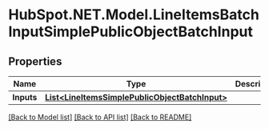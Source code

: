 # HubSpot.NET.Model.LineItemsBatchInputSimplePublicObjectBatchInput

## Properties

Name | Type | Description | Notes
------------ | ------------- | ------------- | -------------
**Inputs** | [**List&lt;LineItemsSimplePublicObjectBatchInput&gt;**](LineItemsSimplePublicObjectBatchInput.md) |  | 

[[Back to Model list]](../README.md#documentation-for-models) [[Back to API list]](../README.md#documentation-for-api-endpoints) [[Back to README]](../README.md)

